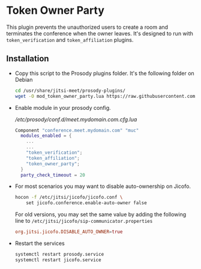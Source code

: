 # Token Owner Party

This plugin prevents the unauthorized users to create a room and terminates the
conference when the owner leaves. It's designed to run with `token_verification`
and `token_affiliation` plugins.

## Installation

- Copy this script to the Prosody plugins folder. It's the following folder on
  Debian

  ```bash
  cd /usr/share/jitsi-meet/prosody-plugins/
  wget -O mod_token_owner_party.lua https://raw.githubusercontent.com/jitsi-contrib/prosody-plugins/main/token_owner_party/mod_token_owner_party.lua
  ```

- Enable module in your prosody config.

  _/etc/prosody/conf.d/meet.mydomain.com.cfg.lua_

  ```lua
  Component "conference.meet.mydomain.com" "muc"
    modules_enabled = {
      ...
      ...
      "token_verification";
      "token_affiliation";
      "token_owner_party";
    }
    party_check_timeout = 20
  ```

- For most scenarios you may want to disable auto-ownership on Jicofo.

   ```bash
   hocon -f /etc/jitsi/jicofo/jicofo.conf \
       set jicofo.conference.enable-auto-owner false
   ```

  For old versions, you may set the same value by adding the following line to
  `/etc/jitsi/jicofo/sip-communicator.properties`

  ```conf
  org.jitsi.jicofo.DISABLE_AUTO_OWNER=true
  ```

- Restart the services

  ```bash
  systemctl restart prosody.service
  systemctl restart jicofo.service
  ```
